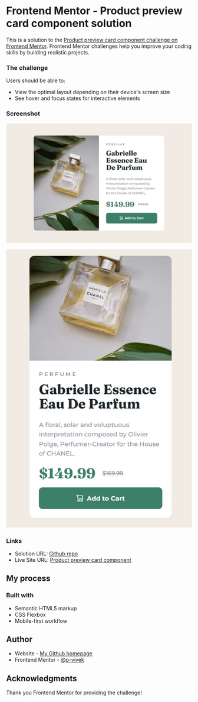 # Frontend Mentor - Product preview card component solution

This is a solution to the [Product preview card component challenge on Frontend Mentor](https://www.frontendmentor.io/challenges/product-preview-card-component-GO7UmttRfa). Frontend Mentor challenges help you improve your coding skills by building realistic projects. 


### The challenge

Users should be able to:

- View the optimal layout depending on their device's screen size
- See hover and focus states for interactive elements

### Screenshot

![](./screenshot_1.jpg)

![](./screenshot_2.jpg)


### Links

- Solution URL: [Github repo](https://github.com/p-vivek/Product-preview-card-component)
- Live Site URL: [Product preview card component](https://p-vivek.github.io/Product-preview-card-component/)

## My process

### Built with

- Semantic HTML5 markup
- CSS Flexbox
- Mobile-first workflow

## Author

- Website - [My Github homepage](https://www.frontendmentor.io/profile/p-vivek)
- Frontend Mentor - [@p-vivek](https://www.frontendmentor.io/home)


## Acknowledgments

Thank you Frontend Mentor for providing the challenge!
